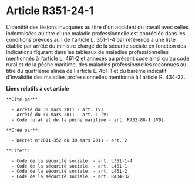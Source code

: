 # Article R351-24-1

L'identité des lésions invoquées au titre d'un accident du travail avec celles indemnisées au titre d'une maladie
professionnelle est appréciée dans les conditions prévues au I de l'article L. 351-1-4 par référence à une liste établie par
arrêté du ministre chargé de la sécurité sociale en fonction des indications figurant dans les tableaux de maladies
professionnelles mentionnés à l'article L. 461-2 et annexés au présent code ainsi qu'au code rural et de la pêche maritime,
des maladies professionnelles reconnues au titre du quatrième alinéa de l'article L. 461-1 et du barème indicatif
d'invalidité des maladies professionnelles mentionné à l'article R. 434-32.

**Liens relatifs à cet article**

	**Cité par**:

	  - Arrêté du 30 mars 2011 - art. (V)
	  - Arrêté du 30 mars 2011 - art. 1 (V)
	  - Code rural et de la pêche maritime - art. R732-88-1 (VD)

	**Créé par**:

	  - Décret n°2011-352 du 30 mars 2011 - art. 2

	**Cite**:

	  - Code de la sécurité sociale. - art. L351-1-4
	  - Code de la sécurité sociale. - art. L461-1
	  - Code de la sécurité sociale. - art. L461-2
	  - Code de la sécurité sociale. - art. R434-32

